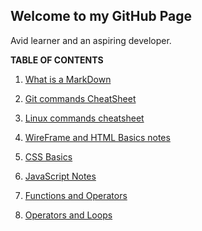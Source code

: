 ## Welcome to my GitHub Page

Avid learner and an aspiring developer.


**TABLE OF CONTENTS**

1. [What is a MarkDown](https://bkhanal4351.github.io/reading-notes/markdown.md)

2. [Git commands CheatSheet](https://github.com/bkhanal4351/reading-notes/blob/main/git.md)
3. [Linux commands cheatsheet](https://bkhanal4351.github.io/reading-notes/linux.md)

4. [WireFrame and HTML Basics notes](https://github.com/bkhanal4351/reading-notes/blob/main/html.md)

5. [CSS Basics](https://github.com/bkhanal4351/reading-notes/blob/main/css.md)

6. [JavaScript Notes](https://github.com/bkhanal4351/reading-notes/blob/main/js.md)

7. [Functions and Operators](https://github.com/bkhanal4351/reading-notes/blob/main/functionsANDoperators.md)

8. [Operators and Loops](https://github.com/bkhanal4351/reading-notes/blob/main/expressions.md)